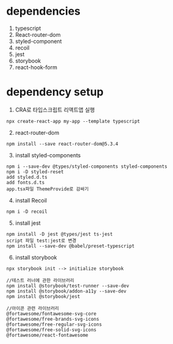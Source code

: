 # dependencies

1. typescript
2. React-router-dom
3. styled-component
4. recoil
5. jest
6. storybook
7. react-hook-form

# dependency setup

1. CRA로 타입스크립트 리액트앱 실행

```
npx create-react-app my-app --template typescript
```

2. react-router-dom

```
npm install --save react-router-dom@5.3.4
```

3. install styled-components

```
npm i --save-dev @types/styled-components styled-components
npm i -D styled-reset
add styled.d.ts
add fonts.d.ts
app.tsx파일 ThemeProvide로 감싸기
```

4. install Recoil

```
npm i -D recoil
```

5. install jest

```
npm install -D jest @types/jest ts-jest
script 파일 test:jest로 변경
npm install --save-dev @babel/preset-typescript
```

6. install storybook

```
npx storybook init --> initialize storybook

//테스트 러너에 관한 라이브러리
npm install @storybook/test-runner --save-dev
npm install @storybook/addon-a11y --save-dev
npm install @storybook/jest

//아이콘 관련 라이브러리
@fortawesome/fontawesome-svg-core
@fortawesome/free-brands-svg-icons
@fortawesome/free-regular-svg-icons
@fortawesome/free-solid-svg-icons
@fortawesome/react-fontawesome
```
